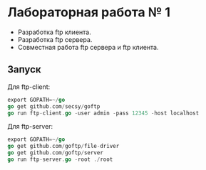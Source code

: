 # Лабораторная работа № 1

* Разработка ftp клиента.
* Разработка ftp сервера.
* Совместная работа ftp сервера и ftp клиента.

## Запуск

Для ftp-client:
```go
export GOPATH=~/go
go get github.com/secsy/goftp
go run ftp-client.go -user admin -pass 12345 -host localhost
```

Для ftp-server:
```go
export GOPATH=~/go
go get github.com/goftp/file-driver
go get github.com/goftp/server
go run ftp-server.go -root ./root
```
